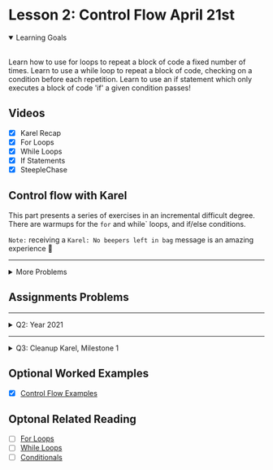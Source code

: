 # Lesson 2: Control Flow April 21st

<details open>
<summary>Learning Goals</summary>
<br />

Learn how to use for loops to repeat a block of code a fixed number of times. Learn to use a while loop to repeat a block of code, checking on a condition before each repetition. Learn to use an if statement which only executes a block of code 'if' a given condition passes!
</details>

 ## Videos

- [x] Karel Recap
- [x] For Loops
- [x] While Loops
- [x] If Statements
- [x] SteepleChase

## Control flow with Karel

This part presents a series of exercises in an incremental difficult degree. There are warmups for the `for` and while` loops, and if/else conditions.

`Note:` receiving a `Karel: No beepers left in bag` message is an amazing experience 🤯

<hr />
<details>
<summary>More Problems</summary>
<details open>
<summary>Description</summary>

After the warmup, a series of more complex problems is available.

</details>

<details>
<summary>Spring flowers!</summary>
<details open>
<summary>Description</summary>
Make the flowers to bloom!
</details>
<details>
<summary>Code</summary>

`SpringFlowers.py`
```python
from karel.stanfordkarel import *

"""
File: SpringFlowers.py
------------------------------
Karel starts in the bottom left corner of a world with 2 empty flower stems, facing East.
Karel should bloom both flowers with beepers and end in the bottom right corner of the world facing East.
"""

def main():
    """
    You should write your code to make Karel do its task in
    this function. Make sure to delete the 'pass' line before
    starting to write your own code. You should also delete this
    comment and replace it with a better, more descriptive one.
    """
    for i in range(2):
        make_one_flower()
    find_the_wall()

def make_one_flower():
    find_the_wall()
    turn_left()
    climb_the_stem()
    flower_bloom()
    find_the_wall()
    turn_left()

def climb_the_stem():
    while right_is_blocked():
        move()

def flower_bloom():
    put_beeper()
    move()
    put_beeper()
    turn_right()
    move()
    put_beeper()
    turn_right()
    move()
    put_beeper()

def find_the_wall():
    while front_is_clear():
        move()

def turn_right():
    for i in range(3):
        turn_left()

if __name__ == "__main__":
    run_karel_program('SpringFlowers1')
```

`SpringFlowers1.w`
```yaml
Dimension: (7, 7)
Wall: (5, 2); east
Wall: (2, 3); east
Wall: (2, 4); east
Wall: (5, 3); east
Wall: (2, 1); east
Wall: (2, 2); east
Wall: (6, 1); west
Karel: (1, 1); east
BeeperBag: INFINITY
```

`SpringFlowers2.w`
```yaml
Dimension: (7, 7)
Wall: (5, 2); east
Wall: (5, 1); east
Wall: (3, 2); east
Wall: (5, 4); east
Wall: (5, 3); east
Wall: (3, 1); east
Beeper: (3, 3); 0
Beeper: (4, 3); 0
Beeper: (4, 4); 0
Beeper: (3, 4); 0
Beeper: (5, 5); 0
Beeper: (6, 5); 0
Beeper: (6, 6); 0
Beeper: (5, 6); 0
Karel: (1, 1); east
BeeperBag: INFINITY
```
</details>
</details>

<hr />
<details>
<summary>Three slots (for loops, fencepost) Fix 💣</summary>
<details open>
<summary>Description</summary>
Place beepers in multiple slots.
<br />
<br />
For an extra challenge, this code should use with a while loop instead so that it works for worlds with any number of columns / slots!
<br />
<img width="600px" src="" />
<br />

</details>
<details>
<summary>Code</summary>

`SlotsKarel.py`
```python
from karel.stanfordkarel import *

"""
File: SlotsKarel.py
-----------------------
Place 10 beepers in all spots on the bottom row of any sized world.
"""

def main():
    """
    You should write your code to make Karel do its task in
    this function. Make sure to delete the 'pass' line before
    starting to write your own code. You should also delete this
    comment and replace it with a better, more descriptive one.
    """

    for i in range(3):
        put_one_beeper()
        move()
    find_the_wall()

def put_one_beeper():
    turn_right()
    find_the_wall()
    turn_around()
    put_beeper()
    climb_the_stem()
    turn_right()

def climb_the_stem():
    if front_is_clear():
        if right_is_blocked():
            move()

def find_the_wall():
    while front_is_clear():
        move()

def turn_around():
    for i in range(2):
        turn_left()

def turn_right():
    for i in range(3):
        turn_left()

if __name__ == "__main__":
    run_karel_program('Slots.w')
```

`Slots.w`
```yaml
Dimension: (3, 2)
Wall: (1, 1); east
Wall: (3, 1); west
Karel: (1, 2); east
BeeperBag: INFINITY
```

</details>
</details>

<hr />
<details>
<summary>10s across the board (for loops, while loops, fencepost)</summary>
<details open>
<summary>Description</summary>
Place 10 beepers in each position in the bottom row.
<br />
<img width="600px" src="" />
<br />

</details>
<details>
<summary>Code</summary>

`TensKarel.py`
```python
from karel.stanfordkarel import *

"""
File: TensKarel.py
-----------------------
Place 10 beepers in all spots on the bottom row of any sized world.
"""

def main():
    """
    You should write your code to make Karel do its task in
    this function. Make sure to delete the 'pass' line before
    starting to write your own code. You should also delete this
    comment and replace it with a better, more descriptive one.
    """
    while front_is_clear():
        put_beepers()
        move()
    put_beepers()

def put_beepers():
    for i in range(10):
        put_beeper()

if __name__ == "__main__":
    run_karel_program()
```

`TensKarel.w`
```yaml
custom 7 x 2
```

</details>
</details>


<hr />
<details>
<summary>Maximum 5 (for loops, if/else)</summary>
<details open>
<summary>Description</summary>
Karel should place a maximum of 5 beepers across the first row of the world. If the world is less than 5 columns wide,
<br />
<img width="600px" src="" />
<br />

</details>
<details>
<summary>Code</summary>

`Max5Karel.py`
```python
from karel.stanfordkarel import *

"""
File: Max5Karel.py
------------------------------
Karel should place 5 beepers in the bottommost row of the world if the world is more than 5 columns wide.
If the world is less than 5 columns wide, Karel should fill the bottommmost row with beepers and not walk through any walls.
"""

def main():
    """
    You should write your code to make Karel do its task in
    this function. Make sure to delete the 'pass' line before
    starting to write your own code. You should also delete this
    comment and replace it with a better, more descriptive one.
    """
    if front_is_blocked():
        put_beeper()
    else:
        for i in range(5):
            put_beeper()
            if front_is_clear():
                move()


if __name__ == "__main__":
    # run_karel_program()
    run_karel_program('Max5Karel3')
```

`Max5Karel1.w`
```yaml
Dimension: (7, 2)
BeeperBag: INFINITY
```

`Max5Karel2.w`
```yaml
Dimension: (4, 2)
BeeperBag: INFINITY
```

`Max5Karel3.w`
```yaml
Dimension: (1, 2)
BeeperBag: INFINITY
```

`Max5Karel4.w`
```yaml
Dimension: (5, 2)
BeeperBag: INFINITY
```

`Max5Karel25.w`
```yaml
Dimension: (25, 2)
BeeperBag: INFINITY
```

</details>
</details>


<hr />
<details>
<summary>Five corridors (for loops, while loops, fencepost, if/else)</summary>
<details open>
<summary>Description</summary>
Put beepers at the end of corridors that do not already have.
<br />
<img width="600px" src="" />
<br />

</details>
<details>
<summary>Code</summary>

`FiveCorridorsKarel.py`
```python
from karel.stanfordkarel import *

"""
File: FiveCorridorsKarel.py
-----------------------
Karel traverse 5 variable length corridors and place beepers at the ends of them if there aren't already beepers there.
"""

def main():
    """
    You should write your code to make Karel do its task in
    this function. Make sure to delete the 'pass' line before
    starting to write your own code. You should also delete this
    comment and replace it with a better, more descriptive one.
    """
    do_it_all()

def do_it_all():
    for i in range(5):
        forth_and_back()

def forth_and_back():
    find_the_wall()
    check_beeper()
    turn_around()
    find_the_wall()
    turn_right()
    if front_is_clear():
        move()
    turn_right()

def check_beeper():
    if no_beepers_present():
        if facing_east():
            put_beeper()

def find_the_wall():
    while front_is_clear():
        move()

def turn_around():
    for i in range(2):
        turn_left()

def turn_right():
    for i in range(3):
        turn_left()


if __name__ == "__main__":
    run_karel_program()
```

`Corridors.w`
```yaml
Dimension: (7, 5)
Wall: (2, 1); north
Wall: (6, 3); north
Wall: (6, 4); north
Wall: (5, 5); south
Wall: (5, 1); north
Wall: (6, 3); east
Wall: (3, 4); north
Wall: (6, 3); south
Wall: (2, 3); north
Wall: (5, 3); south
Wall: (4, 1); east
Wall: (3, 4); south
Wall: (7, 4); north
Wall: (7, 3); north
Wall: (2, 2); north
Wall: (2, 5); south
Wall: (4, 2); north
Wall: (4, 4); south
Wall: (6, 1); north
Wall: (3, 2); south
Wall: (5, 4); south
Wall: (4, 4); east
Wall: (3, 2); north
Wall: (4, 5); south
Wall: (4, 2); south
Wall: (7, 3); south
Wall: (7, 1); north
Beeper: (7, 2); 1
Beeper: (4, 4); 1
Karel: (1, 1); east
BeeperBag: INFINITY
```

</details>
</details>

<hr />
<details>
<summary>Upstairs, downstairs (for/while loops)</summary>
<details open>
<summary>Description</summary>
Go upstairs and downstairs.
<br />
<img width="600px" src="" />
<br />

</details>
<details>
<summary>Code</summary>

`UpstairsDownstairs.py`
```python
from karel.stanfordkarel import *

"""
File: UpstairsDownstairs.py
------------------------------
Karel will climb three stair steps up and then three stair steps down.
"""

def main():
    """
    You should write your code to make Karel do its task in
    this function. Make sure to delete the 'pass' line before
    starting to write your own code. You should also delete this
    comment and replace it with a better, more descriptive one.
    """
    while front_is_blocked():
        step_up()

    while front_is_clear():
        step_down()

def step_up():
    if front_is_blocked():
        turn_left()
        move()
        turn_right()
        move()

def step_down():
    if front_is_clear():
        move()
        turn_right()
        move()
        turn_left()

def turn_right():
    for i in range(3):
        turn_left()

if __name__ == "__main__":
    run_karel_program('UpstairsDownstairs.w')
```

`UpstairsDownstairs.w`
```yaml
Dimension: (7, 4)
Wall: (3, 2); north
Wall: (5, 3); south
Wall: (2, 1); north
Wall: (3, 3); east
Wall: (6, 1); east
Wall: (5, 3); west
Wall: (2, 1); west
Wall: (2, 2); east
Wall: (4, 3); north
Wall: (6, 2); south
Wall: (6, 2); west
Karel: (1, 1); east
BeeperBag: 0
```

</details>
</details>

<hr />
<details>
<summary>Zig zag (while loops, optional if/else)</summary>
<details open>
<summary>Description</summary>
Karel should place a zig zag pattern of beepers such that all odd columns have beepers in row 1 and all even columns have beepers in row 2.
<br />
<img width="600px" src="" />
<br />

</details>
<details>
<summary>Code</summary>

`ZigZagKarel.py`
```python
from karel.stanfordkarel import *

"""
File: ZigZagKarel.py
-----------------------
Places a zig zag pattern of beepers in the world.
"""

def main():
    """
    You should write your code to make Karel do its task in
    this function. Make sure to delete the 'pass' line before
    starting to write your own code. You should also delete this
    comment and replace it with a better, more descriptive one.
    """
    while front_is_clear():
        put_beeper()
        double_move()
    turn_left()
    move()
    turn_left()
    while front_is_clear():
        put_beeper()
        double_move()

def double_move():
    if front_is_clear():
        move()
    if front_is_clear():
        move()

if __name__ == "__main__":
    run_karel_program('ZigZag1.w')
```

`ZigZag1.w`
```yaml
Dimension: (6, 2)
Karel: (1, 1);
BeeperBag: INFINITY
```

`ZigZag2.w`
```yaml
Dimension: (3, 2)
Karel: (1, 1); east
BeeperBag: INFINITY
```

</details>
</details>

<hr />
<details>
<summary>Labyrinth (while loops, if/else)</summary>
<details open>
<summary>Description</summary>
Solve the [maze](https://en.wikipedia.org/wiki/Labyrinth).

<br />
<img width="600px" src="" />
<br />

</details>
<details>
<summary>Code</summary>

`LabyrinthKarel.py`
```python
from karel.stanfordkarel import *

"""
File: LabyrinthKarel.py
------------------------------
Karel solves labyrinths!
"""

def main():
    """
    You should write your code to make Karel do its task in
    this function. Make sure to delete the 'pass' line before
    starting to write your own code. You should also delete this
    comment and replace it with a better, more descriptive one.
    """
    reach_the_finish_line()

def reach_the_finish_line():
    while front_is_clear():
        move()
        find_the_direction()

def find_the_direction():
    if left_is_clear():
            turn_left()
    if right_is_clear():
        turn_right()

def find_the_wall():
    while front_is_clear():
        move()

def turn_right():
    for i in range(3):
        turn_left()

if __name__ == "__main__":
    run_karel_program('Labyrinth1')
```

`Labyrinth1.w`
```yaml
Dimension: (5, 4)
Wall: (1, 2); east
Wall: (1, 3); east
Wall: (4, 1); north
Wall: (5, 2); north
Wall: (4, 4); south
Wall: (4, 3); south
Wall: (2, 3); north
Wall: (2, 1); east
Wall: (3, 3); north
Wall: (3, 2); south
Wall: (2, 2); east
Wall: (4, 3); west
Beeper: (2, 1); 0
Karel: (3, 1); east
BeeperBag: 0
```

`Labyrinth2.w`
```yaml
Dimension: (5, 4)
Wall: (1, 1); north
Wall: (5, 3); south
Wall: (3, 3); east
Wall: (2, 4); south
Wall: (3, 2); west
Wall: (4, 4); south
Wall: (4, 2); south
Wall: (3, 2); east
Wall: (1, 4); south
Wall: (2, 1); east
Wall: (3, 3); north
Wall: (2, 3); south
Beeper: (2, 1); 0
Karel: (1, 1); east
BeeperBag: 0
```

</details>
</details>

<hr />
<details>
<summary>Treasure hunt, part 1 (while loops)</summary>
<details open>
<summary>Description</summary>
Because the treasure is meant for Karel only, Karel should pick up all the beepers she encounters as she moves along, including the final pile of 10. Karel should end up where the pile of 10 beepers is.
<br />
<img width="600px" src="" />
<br />

</details>
<details>
<summary>Code</summary>

`TreasureHunt1.py`
```python
from karel.stanfordkarel import *

"""
File: TreasureHunt1.py
------------------------------
Karel will move forward until a beeper.
At every beeper, Karel will turn left and move until the next beeper, until Karel is standing on the treasure, which is a pile of 10 beepers.
"""

def main():
    """
    You should write your code to make Karel do its task in
    this function. Make sure to delete the 'pass' line before
    starting to write your own code. You should also delete this
    comment and replace it with a better, more descriptive one.
    """
    move_to_beeper()

# FIX: end up where the pile of 10 beepers is

def move_to_beeper():
    while no_beepers_present():
        move()
    if beepers_present():
        turn_left()
        pick_beeper()
        if beepers_present():
            while beepers_present():
                pick_beeper()
        else:
            move()
            move_to_beeper()

if __name__ == "__main__":
    run_karel_program('TreasureHunt1.w')
```

`TreasureHunt1.w`
```yaml
Dimension: (7, 7)
Beeper: (6, 1); 0
Beeper: (5, 1); 1
Beeper: (5, 6); 1
Beeper: (1, 6); 1
Beeper: (1, 5); 1
Beeper: (7, 5); 1
Beeper: (7, 7); 1
Beeper: (3, 7); 1
Beeper: (3, 3); 10
Karel: (1, 1); east

```

</details>
</details>

<hr />
<details>
<summary>Treasure hunt, part 2 (while loops, if/else)</summary>
<details open>
<summary>Description</summary>

<br />
<img width="600px" src="" />
<br />
Similarly to the previous map, Karel should move until she encounters a beeper. When Karel encounters a beeper, she should turn left if her left side is clear (no walls present), but if there is a wall in the way she should turn right, and then move forward until another beeper, etc. until the final pile of 10 beepers!
</details>
<details>
<summary>Code</summary>

`TreasureHunt2.py`
```python
from karel.stanfordkarel import *

"""
File: TreasureHunt2.py
------------------------------
Karel will move forward until a beeper.
At every beeper, Karel will turn left and move until the next beeper, until Karel is standing on the treasure, which is a pile of 10 beepers.
"""

def main():
    """
    You should write your code to make Karel do its task in
    this function. Make sure to delete the 'pass' line before
    starting to write your own code. You should also delete this
    comment and replace it with a better, more descriptive one.
    """
    find_beepers()

def find_beepers():
    while no_beepers_present():
        move()
    # if beepers_present():
    #     if left_is_clear():
    #         turn_left()
    #     else:
    #         turn_right()
    #     while beepers_present():
    #         pick_beeper()
    # find_beepers()

    if beepers_present():
        if left_is_clear():
            turn_left()
        else:
            turn_right()
        pick_beeper()
        if beepers_present():
            while beepers_present():
                pick_beeper()
        else:
            move()
            find_beepers()

def turn_right():
    for i in range(3):
        turn_left()

if __name__ == "__main__":
    run_karel_program()
```

`TreasureHunt2.w`
```yaml
Dimension: (7, 7)
Wall: (6, 5); south
Wall: (2, 6); east
Beeper: (6, 1); 0
Beeper: (5, 1); 0
Beeper: (5, 6); 0
Beeper: (1, 6); 0
Beeper: (1, 5); 0
Beeper: (7, 5); 0
Beeper: (7, 7); 0
Beeper: (3, 7); 0
Beeper: (3, 3); 0
Beeper: (3, 1); 1
Beeper: (6, 2); 10
Beeper: (6, 4); 1
Beeper: (2, 4); 1
Beeper: (3, 6); 1
Beeper: (2, 7); 1
Beeper: (6, 7); 1
Beeper: (6, 6); 1
Karel: (1, 1); east

```

</details>
</details>

<hr />
<details>
<summary>bla</summary>
<details open>
<summary>Description</summary>

<br />
<img width="600px" src="" />
<br />

</details>
<details>
<summary>Code</summary>

``
```python

```

``
```yaml

```

</details>
</details>


</details>

## Assignments Problems

<hr />
<details>
<summary>Q2: Year 2021</summary>
<details open>
<summary>Description</summary>
Congratulations on beginning your coding journey! Karel welcomes you to Code in Place 2021. Your next task is to help Karel celebrate the occasion by placing 20 beepers, moving Karel one step, placing 21 beepers, and moving Karel one more step. The world should ultimately look like this:

<br />
<img width="600px" src="https://static.us.edusercontent.com/files/1I5dc3wVCM4UfOyajbk9cexw" />
<br />

Happy coding!
</details>
<details>
<summary>Code</summary>

`2021.py`
```python
from karel.stanfordkarel import *

"""
File: 2021.py
--------------------
When you finish writing this file, Karel should be able to place 20 beepers,
then 21 beepers, and end facing East to the right of the 21 beepers.
"""

def main():
    """
    You should write your code to make Karel do its task in
    this function. Make sure to delete the 'pass' line before
    starting to write your own code. You should also delete this
    comment and replace it with a better, more descriptive one.
    """

    for i in range(20):
        put_beeper()

    move()

    for i in range(21):
        put_beeper()

    move()

if __name__ == '__main__':
    run_karel_program('3x3.w')
```

`3x3.w`
```yaml
Dimension: (3, 3)
Karel: (1, 1); east
BeeperBag: INFINITY
```
</details>
</details>

<hr />

<details>
<summary>Q3: Cleanup Karel, Milestone 1</summary>

<details open>
<summary>Description</summary>
Your next task is to execute a "safe pickup" -- Karel can pick up beepers, but not if none are present! Write a program which will check if a beeper is present at the position Karel is currently on and pick up a beeper if one is present (if there are no beepers present, Karel shouldn't do anything).

Two worlds are provided for your to test your code on -- on the world where Karel starts on a beeper, your code should get Karel to pick the beeper up. On the world where Karel stREADMEarts on a blank spot, your code shouldn't do anything.

We've provided you two 1x1 worlds (one with a beeper, one without) on which to test your code. You can toggle from the beeper-present world to the no-beeper world by changing the very last line in the file from run_karel_program('SafePickup1.w') to run_karel_program('SafePickup2.w') (and vice versa).
</details>
<details>
<summary>Code</summary>

`SafePickup1.py`
```python
from karel.stanfordkarel import *

"""
File: SafePickup.py
--------------------
When you finish writing this file, Karel should be able to
pick up a beeper from the current position if one is present
(but do nothing if no beepers are present).
"""

def main():
    """
    You should write your code to make Karel do its task in
    this function. Make sure to delete the 'pass' line before
    starting to write your own code. You should also delete this
    comment and replace it with a better, more descriptive one.
    """
    while beepers_present():
        pick_beeper()

if __name__ == '__main__':
    run_karel_program('SafePickup1.w')
```

`SafePickup1.w`
```yaml
Dimension: (1, 1)
BeeperBag: INFINITY
Beeper: (1,1); 1
Karel: (1, 1); East
Speed: 0.75
```

`SafePickup2.w`
```yaml
Dimension: (1, 1)
BeeperBag: INFINITY
Karel: (1, 1); East
Speed: 0.75
```
</details>
</details>

## Optional Worked Examples

- [x] [Control Flow Examples](https://edstem.org/us/courses/10000/lessons/12449/slides/60969)


 ## Optonal Related Reading

- [ ] [For Loops](https://compedu.stanford.edu/karel-reader/docs/python/en/chapter5.html)
- [ ] [While Loops](https://compedu.stanford.edu/karel-reader/docs/python/en/chapter6.html)
- [ ] [Conditionals](https://compedu.stanford.edu/karel-reader/docs/python/en/chapter7.html)
